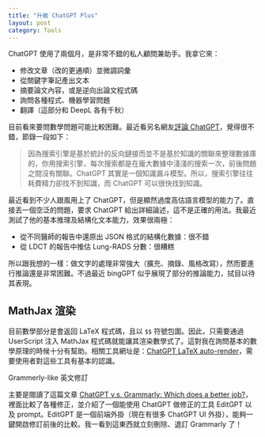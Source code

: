 ```yaml
---
title: "升級 ChatGPT Plus"
layout: post
category: Tools
---
```


ChatGPT 使用了兩個月，是非常不錯的私人顧問兼助手。我拿它來：

- 修改文章（改的更通順）並微調詞彙
- 從關鍵字筆記產出文本
- 摘要論文內容，或是逆向出論文程式碼
- 詢問各種程式、機器學習問題
- 翻譯（這部分和 DeepL 各有千秋）

目前看來要問數學問題可能比較困難。最近看另名網友[評論 ChatGPT](http://manateelazycat.github.io/think/2023/02/14/chatgpt.html)，覺得很不錯，節錄一段如下：

> 因為搜索引擎是基於統計的反向鏈接而並不是基於知識的關聯來整理數據庫的，你用搜索引擎，每次搜索都是在龐大數據中淺淺的搜索一次，前後問題之間沒有關聯。ChatGPT 其實是一個知識漏斗模型。所以，搜索引擎往往耗費精力卻找不到知識，而 ChatGPT 可以很快找到知識。

最近看到不少人跟風用上了 ChatGPT，但是顯然過度高估語言模型的能力了。直接丟一個空泛的問題，要求 ChatGPT 給出詳細論述，這不是正確的用法。我最近測試了他的基本推理及結構化文本能力，效果很兩極：

- 從不同醫師的報告中還原出 JSON 格式的結構化數據：很不錯
- 從 LDCT 的報告中推估 Lung-RADS 分數：很糟糕

所以跟我想的一樣：做文字的處理非常強大（擴充、摘錄、風格改寫），然而要進行推論還是非常困難。不過最近 bingGPT 似乎展現了部分的推論能力，拭目以待其表現。

## MathJax 渲染

目前數學部分是會返回 LaTeX 程式碼，且以 `$$` 符號包圍。因此，只需要通過 UserScript 注入 MathJax 程式碼就能讓其渲染數學式了。這對我在詢問基本的數學原理的時候十分有幫助。相關工具網址是：[ChatGPT LaTeX auto-render](https://greasyfork.org/en/scripts/456049-chatgpt-latex-auto-render-openai-you-bing-etc)，需要使用者對這些工具有基本的認識。

Grammerly-like 英文修訂

主要是閱讀了這篇文章 [ChatGPT v.s. Grammarly: Which does a better job?](https://www.editgpt.app/chatgpt-v-grammarly)，裡面比較了各種修正，並介紹了一個能使用 ChatGPT 做修正的工具 EditGPT 以及 prompt。EditGPT 是一個前端外掛（現在有很多 ChatGPT UI 外掛），能夠一鍵開啟修訂前後的比較。我一看到這東西就立刻刪除、退訂 Grammarly 了！